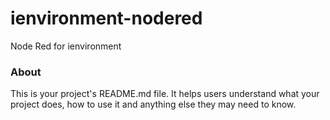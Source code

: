 ienvironment-nodered
====================

Node Red for ienvironment

### About

This is your project's README.md file. It helps users understand what your
project does, how to use it and anything else they may need to know.